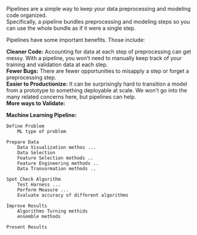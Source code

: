 Pipelines are a simple way to keep your data preprocessing and modeling code organized. <br/>
Specifically, a pipeline bundles preprocessing and modeling steps so you can use the whole bundle as if it were a single step.<br/>

Pipelines have some important benefits. Those include:

**Cleaner Code:** Accounting for data at each step of preprocessing can get messy. With a pipeline, you won't need to manually keep track of your training and validation data at each step.<br/>
**Fewer Bugs:** There are fewer opportunities to misapply a step or forget a preprocessing step.<br/>
**Easier to Productionize:** It can be surprisingly hard to transition a model from a prototype to something deployable at scale. We won't go into the many related concerns here, but pipelines can help.<br/>
**More ways to Validate:**<br/>


**Machine Learning Pipeline:**<br/>

    Define Problem
        ML type of problem

    Prepare Data
        Data Visualization methos ...
        Data Selection
        Feature Selection methods ..
        Feature Engineering methods ..
        Data Transormation methods ..

    Spot Check Algorithm
        Test Harness ...
        Perform Measure ...
        Evaluate accuracy of different algorithms

    Improve Results
        Algorithms Turning methids
        ensemble methods

    Present Results
